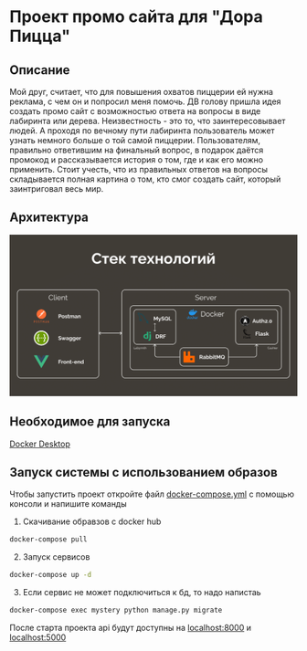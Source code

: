 # Проект промо сайта для "Дора Пицца"

## Описание
Мой друг, считает, что для повышения охватов пиццерии ей нужна реклама, с чем он и попросил меня помочь. ДВ голову пришла идея создать промо сайт с возможностью ответа на вопросы в виде лабиринта или дерева. 
Неизвестность - это то, что заинтересовывает людей. А проходя по вечному пути лабиринта пользователь может узнать немного больше о той самой пиццерии. Пользователям, правильно ответившим на финальный вопрос, в подарок даётся промокод и рассказывается история о том, где и как его можно применить. Стоит учесть, что из правильных ответов на вопросы складывается полная картина о том, кто смог создать сайт, который заинтриговал весь мир.

## Архитектура
![Architecture](Arch.png)

## Необходимое для запуска

[Docker Desktop](https://www.docker.com/products/docker-desktop)

## Запуск системы с использованием образов

Чтобы запустить проект откройте файл [docker-compose.yml](docker-compose.yml?raw=true) с помощью консоли и напишите команды

1. Скачивание обравзов с docker hub

```cmd
docker-compose pull
```

2. Запуск сервисов

```cmd
docker-compose up -d
```
3. Если сервис не может подключиться к бд, то надо напистаь
```cmd
docker-compose exec mystery python manage.py migrate
```
После старта проекта api будут доступны на [localhost:8000](http://localhost:8000)
и [localhost:5000](http://localhost:5000)

